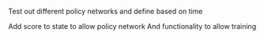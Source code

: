 

Test out different policy networks and define based on time

Add score to state to allow policy network
And functionality to allow training

